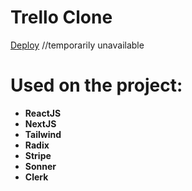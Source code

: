 # Trello Clone

[Deploy]() //temporarily unavailable

# Used on the project:

- **ReactJS**
- **NextJS**
- **Tailwind**
- **Radix**
- **Stripe**
- **Sonner**
- **Clerk**
